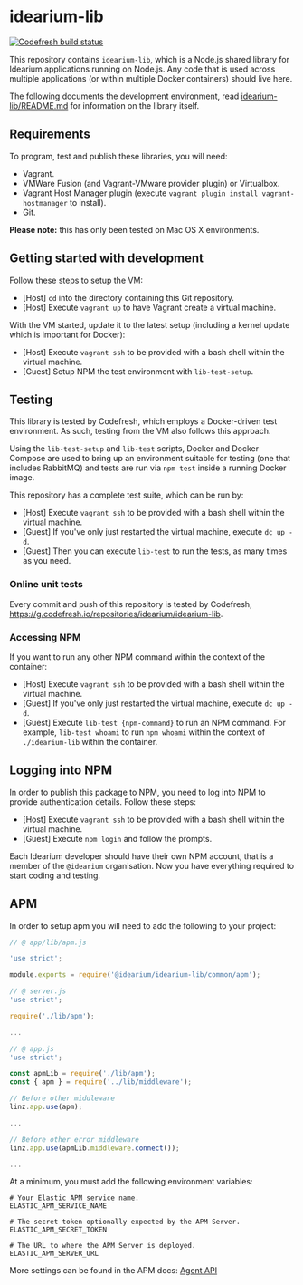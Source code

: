 # idearium-lib

[![Codefresh build status]( https://g.codefresh.io/api/badges/build?repoOwner=idearium&repoName=idearium-lib&branch=master&pipelineName=idearium-lib&accountName=smebberson&type=cf-1)]( https://g.codefresh.io/repositories/idearium/idearium-lib/builds?filter=trigger:build;branch:master;service:58d45bc80d3ba3010087a0a8~idearium-lib)

This repository contains `idearium-lib`, which is a Node.js shared library for Idearium applications running on Node.js. Any code that is used across multiple applications (or within multiple Docker containers) should live here.

The following documents the development environment, read [idearium-lib/README.md](idearium-lib/README.md) for information on the library itself.

## Requirements

To program, test and publish these libraries, you will need:

- Vagrant.
- VMWare Fusion (and Vagrant-VMware provider plugin) or Virtualbox.
- Vagrant Host Manager plugin (execute `vagrant plugin install vagrant-hostmanager` to install).
- Git.

__Please note:__ this has only been tested on Mac OS X environments.

## Getting started with development

Follow these steps to setup the VM:

- [Host]    `cd` into the directory containing this Git repository.
- [Host]    Execute `vagrant up` to have Vagrant create a virtual machine.

With the VM started, update it to the latest setup (including a kernel update which is important for Docker):

- [Host]    Execute `vagrant ssh` to be provided with a bash shell within the virtual machine.
- [Guest]   Setup NPM the test environment with `lib-test-setup`.

## Testing

This library is tested by Codefresh, which employs a Docker-driven test environment. As such, testing from the VM also follows this approach.

Using the `lib-test-setup` and `lib-test` scripts, Docker and Docker Compose are used to bring up an environment suitable for testing (one that includes RabbitMQ) and tests are run via `npm test` inside a running Docker image.

This repository has a complete test suite, which can be run by:

- [Host]    Execute `vagrant ssh` to be provided with a bash shell within the virtual machine.
- [Guest]   If you've only just restarted the virtual machine, execute `dc up -d`.
- [Guest]   Then you can execute `lib-test` to run the tests, as many times as you need.

### Online unit tests

Every commit and push of this repository is tested by Codefresh, https://g.codefresh.io/repositories/idearium/idearium-lib.

### Accessing NPM

If you want to run any other NPM command within the context of the container:

- [Host]    Execute `vagrant ssh` to be provided with a bash shell within the virtual machine.
- [Guest]   If you've only just restarted the virtual machine, execute `dc up -d`.
- [Guest]   Execute `lib-test {npm-command}` to run an NPM command. For example, `lib-test whoami` to run `npm whoami` within the context of `./idearium-lib` within the container.

## Logging into NPM

In order to publish this package to NPM, you need to log into NPM to provide authentication details. Follow these steps:

- [Host]    Execute `vagrant ssh` to be provided with a bash shell within the virtual machine.
- [Guest]   Execute `npm login` and follow the prompts.

Each Idearium developer should have their own NPM account, that is a member of the `@idearium` organisation.
Now you have everything required to start coding and testing.

## APM

In order to setup apm you will need to add the following to your project:

```javascript
// @ app/lib/apm.js

'use strict';

module.exports = require('@idearium/idearium-lib/common/apm');

// @ server.js
'use strict';

require('./lib/apm');

...

// @ app.js
'use strict';

const apmLib = require('./lib/apm');
const { apm } = require('../lib/middleware');

// Before other middleware
linz.app.use(apm);

...

// Before other error middleware
linz.app.use(apmLib.middleware.connect());

...
```

At a minimum, you must add the following environment variables:

```shell
# Your Elastic APM service name.
ELASTIC_APM_SERVICE_NAME

# The secret token optionally expected by the APM Server.
ELASTIC_APM_SECRET_TOKEN

# The URL to where the APM Server is deployed.
ELASTIC_APM_SERVER_URL
```

More settings can be found in the APM docs: [Agent API](https://www.elastic.co/guide/en/apm/agent/nodejs/current/agent-api.html)
